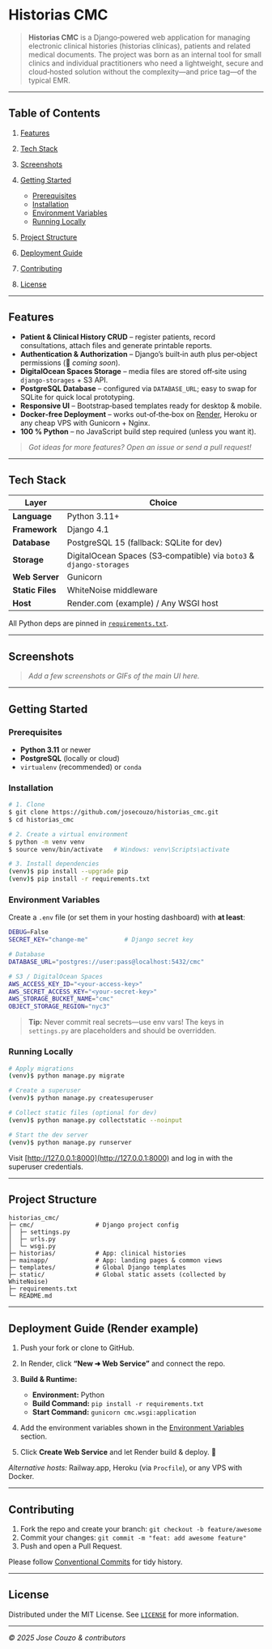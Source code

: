 # Historias CMC

> **Historias CMC** is a Django‐powered web application for managing electronic clinical histories (historias clínicas), patients and related medical documents. The project was born as an internal tool for small clinics and individual practitioners who need a lightweight, secure and cloud‑hosted solution without the complexity—and price tag—of the typical EMR.

---

## Table of Contents

1. [Features](#features)
2. [Tech Stack](#tech-stack)
3. [Screenshots](#screenshots)
4. [Getting Started](#getting-started)

   * [Prerequisites](#prerequisites)
   * [Installation](#installation)
   * [Environment Variables](#environment-variables)
   * [Running Locally](#running-locally)
5. [Project Structure](#project-structure)
6. [Deployment Guide](#deployment-guide)
7. [Contributing](#contributing)
8. [License](#license)

---

## Features

* **Patient & Clinical History CRUD** – register patients, record consultations, attach files and generate printable reports.
* **Authentication & Authorization** – Django’s built‑in auth plus per‑object permissions (🎯 *coming soon*).
* **DigitalOcean Spaces Storage** – media files are stored off‑site using `django‑storages` + S3 API.
* **PostgreSQL Database** – configured via `DATABASE_URL`; easy to swap for SQLite for quick local prototyping.
* **Responsive UI** – Bootstrap‑based templates ready for desktop & mobile.
* **Docker‑free Deployment** – works out‑of‑the‑box on [Render](https://render.com), Heroku or any cheap VPS with Gunicorn + Nginx.
* **100 % Python** – no JavaScript build step required (unless you want it).

> *Got ideas for more features? Open an issue or send a pull request!*

---

## Tech Stack

| Layer            | Choice                                                              |
| ---------------- | ------------------------------------------------------------------- |
| **Language**     | Python 3.11+                                                        |
| **Framework**    | Django 4.1                                                          |
| **Database**     | PostgreSQL 15 (fallback: SQLite for dev)                            |
| **Storage**      | DigitalOcean Spaces (S3‑compatible) via `boto3` & `django‑storages` |
| **Web Server**   | Gunicorn                                                            |
| **Static Files** | WhiteNoise middleware                                               |
| **Host**         | Render.com (example) / Any WSGI host                                |

All Python deps are pinned in [`requirements.txt`](requirements.txt).

---

## Screenshots

> *Add a few screenshots or GIFs of the main UI here.*

---

## Getting Started

### Prerequisites

* **Python 3.11** or newer
* **PostgreSQL** (locally or cloud)
* `virtualenv` (recommended) or `conda`

### Installation

```bash
# 1. Clone
$ git clone https://github.com/josecouzo/historias_cmc.git
$ cd historias_cmc

# 2. Create a virtual environment
$ python -m venv venv
$ source venv/bin/activate   # Windows: venv\Scripts\activate

# 3. Install dependencies
(venv)$ pip install --upgrade pip
(venv)$ pip install -r requirements.txt
```

### Environment Variables

Create a `.env` file (or set them in your hosting dashboard) with **at least**:

```bash
DEBUG=False
SECRET_KEY="change-me"          # Django secret key

# Database
DATABASE_URL="postgres://user:pass@localhost:5432/cmc"

# S3 / DigitalOcean Spaces
AWS_ACCESS_KEY_ID="<your‑access‑key>"
AWS_SECRET_ACCESS_KEY="<your‑secret‑key>"
AWS_STORAGE_BUCKET_NAME="cmc"
OBJECT_STORAGE_REGION="nyc3"
```

> **Tip:** Never commit real secrets—use env vars!  The keys in `settings.py` are placeholders and should be overridden.

### Running Locally

```bash
# Apply migrations
(venv)$ python manage.py migrate

# Create a superuser
(venv)$ python manage.py createsuperuser

# Collect static files (optional for dev)
(venv)$ python manage.py collectstatic --noinput

# Start the dev server
(venv)$ python manage.py runserver
```

Visit [http://127.0.0.1:8000](http://127.0.0.1:8000) and log in with the superuser credentials.

---

## Project Structure

```
historias_cmc/
├─ cmc/                 # Django project config
│  ├─ settings.py
│  ├─ urls.py
│  └─ wsgi.py
├─ historias/           # App: clinical histories
├─ mainapp/             # App: landing pages & common views
├─ templates/           # Global Django templates
├─ static/              # Global static assets (collected by WhiteNoise)
├─ requirements.txt
└─ README.md
```

---

## Deployment Guide (Render example)

1. Push your fork or clone to GitHub.
2. In Render, click **“New ➜ Web Service”** and connect the repo.
3. **Build & Runtime:**

   * **Environment:** Python
   * **Build Command:** `pip install -r requirements.txt`
   * **Start Command:** `gunicorn cmc.wsgi:application`
4. Add the environment variables shown in the [Environment Variables](#environment-variables) section.
5. Click **Create Web Service** and let Render build & deploy.  🎉

*Alternative hosts:* Railway.app, Heroku (via `Procfile`), or any VPS with Docker.

---

## Contributing

1. Fork the repo and create your branch: `git checkout -b feature/awesome`
2. Commit your changes: `git commit -m "feat: add awesome feature"`
3. Push and open a Pull Request.

Please follow [Conventional Commits](https://www.conventionalcommits.org/) for tidy history.

---

## License

Distributed under the MIT License. See [`LICENSE`](LICENSE) for more information.

---

*© 2025 Jose Couzo & contributors*

